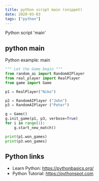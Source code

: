```yaml
---
title: python script main (snippet)
date: 2020-03-03
tags: ["python"]
---
```

Python script 'main'


## python main

Python example: main

```python
""" Let the Game begin """
from random_ai import RandomAIPlayer
from real_player import RealPlayer
from game import Game

p1 = RealPlayer("Niko")

p2 = RandomAIPlayer ("John")
p3 = RandomAIPlayer ("Peter")

g = Game()
g.init_game(p1, p3, verbose=True)
for i in range(1):
    g.start_new_match()

print(p1.won_games)
print(p3.won_games)


```

## Python links

- Learn Python: https://pythonbasics.org/
- Python Tutorial: https://pythonspot.com
